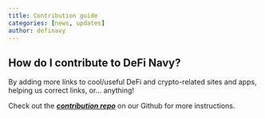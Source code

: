 ```yaml
---
title: Contribution guide
categories: [news, updates]
author: definavy
---
```


## How do I contribute to DeFi Navy?

By adding more links to cool/useful DeFi and crypto-related sites and apps, helping us correct links, or... anything!

Check out the [**_contribution repo_**](https://github.com/DefiNavy/website-contributions) on our Github for more instructions.

